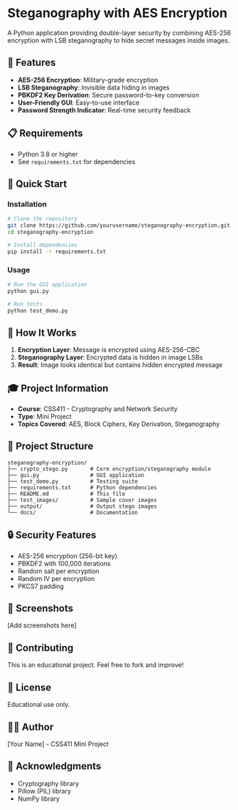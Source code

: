 # Steganography with AES Encryption

A Python application providing double-layer security by combining AES-256 encryption with LSB steganography to hide secret messages inside images.

## 🔐 Features

- **AES-256 Encryption**: Military-grade encryption
- **LSB Steganography**: Invisible data hiding in images
- **PBKDF2 Key Derivation**: Secure password-to-key conversion
- **User-Friendly GUI**: Easy-to-use interface
- **Password Strength Indicator**: Real-time security feedback

## 📋 Requirements

- Python 3.8 or higher
- See `requirements.txt` for dependencies

## 🚀 Quick Start

### Installation

```bash
# Clone the repository
git clone https://github.com/yourusername/steganography-encryption.git
cd steganography-encryption

# Install dependencies
pip install -r requirements.txt
```

### Usage

```bash
# Run the GUI application
python gui.py

# Run tests
python test_demo.py
```

## 📖 How It Works

1. **Encryption Layer**: Message is encrypted using AES-256-CBC
2. **Steganography Layer**: Encrypted data is hidden in image LSBs
3. **Result**: Image looks identical but contains hidden encrypted message

## 🎓 Project Information

- **Course**: CSS411 - Cryptography and Network Security
- **Type**: Mini Project
- **Topics Covered**: AES, Block Ciphers, Key Derivation, Steganography

## 📁 Project Structure

```
steganography-encryption/
├── crypto_stego.py       # Core encryption/steganography module
├── gui.py                # GUI application
├── test_demo.py          # Testing suite
├── requirements.txt      # Python dependencies
├── README.md             # This file
├── test_images/          # Sample cover images
├── output/               # Output stego images
└── docs/                 # Documentation
```

## 🔒 Security Features

- AES-256 encryption (256-bit key)
- PBKDF2 with 100,000 iterations
- Random salt per encryption
- Random IV per encryption
- PKCS7 padding

## 📸 Screenshots

[Add screenshots here]

## 🤝 Contributing

This is an educational project. Feel free to fork and improve!

## 📄 License

Educational use only.

## 👨‍💻 Author

[Your Name] - CSS411 Mini Project

## 🙏 Acknowledgments

- Cryptography library
- Pillow (PIL) library
- NumPy library
